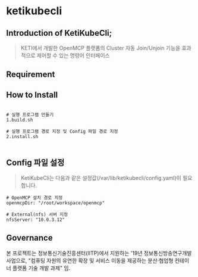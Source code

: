 # ketikubecli

## Introduction of KetiKubeCli;

> KETI에서 개발한 OpenMCP 플랫폼의 Cluster 자동 Join/Unjoin 기능을 효과적으로 제어할 수 있는 명령어 인터페이스

## Requirement



## How to Install
<pre>
<code>
# 실행 프로그램 만들기
1.build.sh

# 실행 프로그램 경로 지정 및 Config 파일 경로 지정
2.install.sh
</code>
</pre>

## Config 파일 설정

> KetiKubeCli는 다음과 같은 설정값(/var/lib/ketikubecli/config.yaml)이 필요합니다.
```
# OpenMCP 설치 경로 지정
openmcpDir: "/root/workspace/openmcp"

# External(nfs) 서버 지정
nfsServer: "10.0.3.12"
```

## Governance

본 프로젝트는 정보통신기술진흥센터(IITP)에서 지원하는 '19년 정보통신방송연구개발사업으로, "컴퓨팅 자원의 유연한 확장 및 서비스 이동을 제공하는 분산·협업형 컨테이너 플랫폼 기술 개발 과제" 임.
